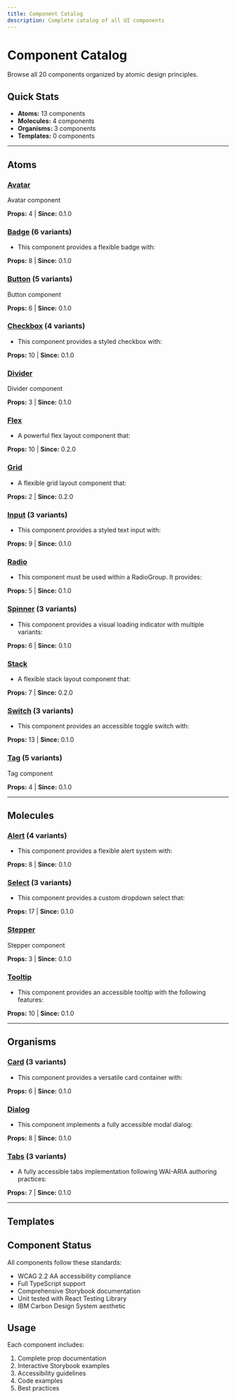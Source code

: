 ```yaml
---
title: Component Catalog
description: Complete catalog of all UI components
---
```


# Component Catalog

Browse all 20 components organized by atomic design principles.

## Quick Stats

- **Atoms:** 13 components
- **Molecules:** 4 components
- **Organisms:** 3 components
- **Templates:** 0 components

---


## Atoms

### [Avatar](./components/Avatar.md)

Avatar component

**Props:** 4 | **Since:** 0.1.0

### [Badge](./components/Badge.md) (6 variants)

* This component provides a flexible badge with:

**Props:** 8 | **Since:** 0.1.0

### [Button](./components/Button.md) (5 variants)

Button component

**Props:** 6 | **Since:** 0.1.0

### [Checkbox](./components/Checkbox.md) (4 variants)

* This component provides a styled checkbox with:

**Props:** 10 | **Since:** 0.1.0

### [Divider](./components/Divider.md)

Divider component

**Props:** 3 | **Since:** 0.1.0

### [Flex](./components/Flex.md)

* A powerful flex layout component that:

**Props:** 10 | **Since:** 0.2.0

### [Grid](./components/Grid.md)

* A flexible grid layout component that:

**Props:** 2 | **Since:** 0.2.0

### [Input](./components/Input.md) (3 variants)

* This component provides a styled text input with:

**Props:** 9 | **Since:** 0.1.0

### [Radio](./components/Radio.md)

* This component must be used within a RadioGroup. It provides:

**Props:** 5 | **Since:** 0.1.0

### [Spinner](./components/Spinner.md) (3 variants)

* This component provides a visual loading indicator with multiple variants:

**Props:** 6 | **Since:** 0.1.0

### [Stack](./components/Stack.md)

* A flexible stack layout component that:

**Props:** 7 | **Since:** 0.2.0

### [Switch](./components/Switch.md) (3 variants)

* This component provides an accessible toggle switch with:

**Props:** 13 | **Since:** 0.1.0

### [Tag](./components/Tag.md) (5 variants)

Tag component

**Props:** 4 | **Since:** 0.1.0


---

## Molecules

### [Alert](./components/Alert.md) (4 variants)

* This component provides a flexible alert system with:

**Props:** 8 | **Since:** 0.1.0

### [Select](./components/Select.md) (3 variants)

* This component provides a custom dropdown select that:

**Props:** 17 | **Since:** 0.1.0

### [Stepper](./components/Stepper.md)

Stepper component

**Props:** 3 | **Since:** 0.1.0

### [Tooltip](./components/Tooltip.md)

* This component provides an accessible tooltip with the following features:

**Props:** 10 | **Since:** 0.1.0


---

## Organisms

### [Card](./components/Card.md) (3 variants)

* This component provides a versatile card container with:

**Props:** 6 | **Since:** 0.1.0

### [Dialog](./components/Dialog.md)

* This component implements a fully accessible modal dialog:

**Props:** 8 | **Since:** 0.1.0

### [Tabs](./components/Tabs.md) (3 variants)

* A fully accessible tabs implementation following WAI-ARIA authoring practices:

**Props:** 7 | **Since:** 0.1.0


---

## Templates




## Component Status

All components follow these standards:
- WCAG 2.2 AA accessibility compliance
- Full TypeScript support
- Comprehensive Storybook documentation
- Unit tested with React Testing Library
- IBM Carbon Design System aesthetic

## Usage

Each component includes:
1. Complete prop documentation
2. Interactive Storybook examples
3. Accessibility guidelines
4. Code examples
5. Best practices
